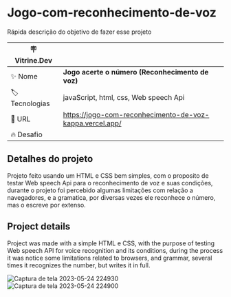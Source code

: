 # Jogo-com-reconhecimento-de-voz

Rápida descrição do objetivo de fazer esse projeto

| :placard: Vitrine.Dev |     |
| -------------  | --- |
| :sparkles: Nome        | **Jogo acerte o número (Reconhecimento de voz)**
| :label: Tecnologias | javaScript, html, css, Web speech Api
| :rocket: URL         | https://jogo-com-reconhecimento-de-voz-kappa.vercel.app/
| :fire: Desafio     | 

## Detalhes do projeto

Projeto feito usando um HTML e CSS bem simples, com o proposito de testar Web speech Api para o reconhecimento de voz e suas condições, durante o projeto foi percebido algumas limitações com relação a navegadores, e a gramatica, por diversas vezes ele reconhece o número, mas o escreve por extenso.

## Project details

Project was made with a simple HTML e CSS, with the purpose of testing Web speech API for voice recognition and its conditions, during the process it was notice some limitations related to browsers, and grammar, several times it recognizes the number, but writes it in full.

![Captura de tela 2023-05-24 224930](https://github.com/devdartagnan/random-quotes-issac-newton/assets/103390905/b8dc3bf9-0f16-47a3-b2b0-aafb97e22a60#vitrinedev)
![Captura de tela 2023-05-24 224900](https://github.com/devdartagnan/random-quotes-issac-newton/assets/103390905/e5a464ab-1720-4bde-8165-a9dbb9234ec0)


